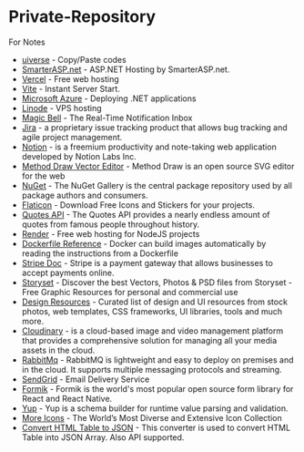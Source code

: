 # Private-Repository
For Notes

- [uiverse](https://uiverse.io/) - Copy/Paste codes
- [SmarterASP.net](https://www.smarterasp.net/) - ASP.NET Hosting by SmarterASP.net.
- [Vercel](https://vercel.com/dashboard) - Free web hosting
- [Vite](https://vitejs.dev/) - Instant Server Start.
- [Microsoft Azure](https://portal.azure.com/#home) - Deploying .NET applications
- [Linode](https://www.linode.com/) - VPS hosting
- [Magic Bell](https://www.magicbell.com/) - The Real-Time Notification Inbox 
- [Jira](https://www.atlassian.com/software/jira) - a proprietary issue tracking product that allows bug tracking and agile project management.
- [Notion](https://www.notion.so/) - is a freemium productivity and note-taking web application developed by Notion Labs Inc.
- [Method Draw Vector Editor](https://editor.method.ac/) - Method Draw is an open source SVG editor for the web
- [NuGet](https://www.nuget.org/) - The NuGet Gallery is the central package repository used by all package authors and consumers.
- [Flaticon](https://www.flaticon.com/) - Download Free Icons and Stickers for your projects.
- [Quotes API](https://api-ninjas.com/api/quotes) - The Quotes API provides a nearly endless amount of quotes from famous people throughout history.
- [Render](https://render.com/) - Free web hosting for NodeJS projects
- [Dockerfile Reference](https://docs.docker.com/engine/reference/builder/) - Docker can build images automatically by reading the instructions from a Dockerfile 
- [Stripe Doc](https://stripe.com/docs) - Stripe is a payment gateway that allows businesses to accept payments online.
- [Storyset](https://www.freepik.com/author/stories) - Discover the best Vectors, Photos & PSD files from Storyset - Free Graphic Resources for personal and commercial use
- [Design Resources](https://github.com/bradtraversy/design-resources-for-developers) - Curated list of design and UI resources from stock photos, web templates, CSS frameworks, UI libraries, tools and much more.
- [Cloudinary](https://cloudinary.com/) - is a cloud-based image and video management platform that provides a comprehensive solution for managing all your media assets in the cloud.
- [RabbitMq](https://www.rabbitmq.com/) - RabbitMQ is lightweight and easy to deploy on premises and in the cloud. It supports multiple messaging protocols and streaming.  
- [SendGrid](https://sendgrid.com/) - Email Delivery Service
- [Formik](https://formik.org/) - Formik is the world's most popular open source form library for React and React Native.
- [Yup](https://www.npmjs.com/package/yup) - Yup is a schema builder for runtime value parsing and validation. 
- [More Icons](https://thenounproject.com/icons/) - The World’s Most Diverse and Extensive Icon Collection
- [Convert HTML Table to JSON](https://tableconvert.com/html-to-json) - This converter is used to convert HTML Table into JSON Array. Also API supported.
 
